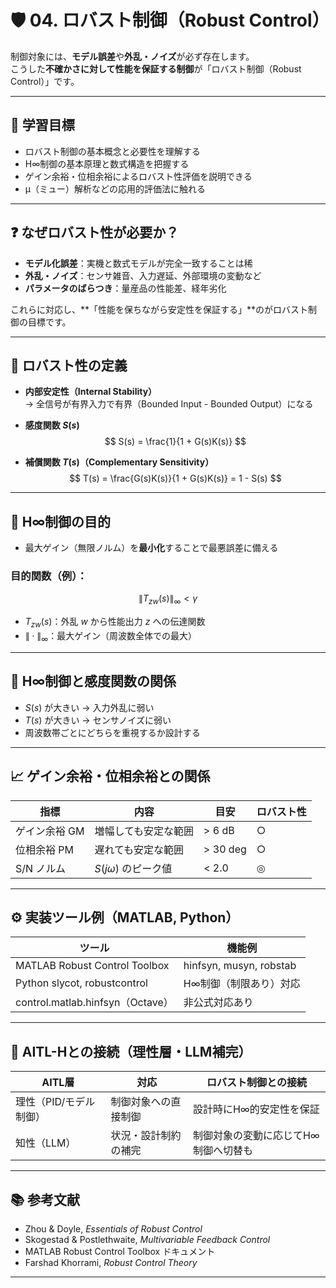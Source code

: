 # 🛡️ 04. ロバスト制御（Robust Control）

制御対象には、**モデル誤差**や**外乱・ノイズ**が必ず存在します。  
こうした**不確かさに対して性能を保証する制御**が「ロバスト制御（Robust Control）」です。

---

## 🎯 学習目標

- ロバスト制御の基本概念と必要性を理解する  
- H∞制御の基本原理と数式構造を把握する  
- ゲイン余裕・位相余裕によるロバスト性評価を説明できる  
- μ（ミュー）解析などの応用的評価法に触れる

---

## ❓ なぜロバスト性が必要か？

- **モデル化誤差**：実機と数式モデルが完全一致することは稀  
- **外乱・ノイズ**：センサ雑音、入力遅延、外部環境の変動など  
- **パラメータのばらつき**：量産品の性能差、経年劣化

これらに対応し、**「性能を保ちながら安定性を保証する」**のがロバスト制御の目標です。

---

## 📐 ロバスト性の定義

- **内部安定性（Internal Stability）**  
    → 全信号が有界入力で有界（Bounded Input - Bounded Output）になる  
- **感度関数 $S(s)$**  
    $$
    S(s) = \frac{1}{1 + G(s)K(s)}
    $$

- **補償関数 $T(s)$（Complementary Sensitivity）**  
    $$
    T(s) = \frac{G(s)K(s)}{1 + G(s)K(s)} = 1 - S(s)
    $$

---

## 🎯 H∞制御の目的

- 最大ゲイン（無限ノルム）を**最小化**することで最悪誤差に備える

### 目的関数（例）：

$$
\| T_{zw}(s) \|_\infty < \gamma
$$

- $T_{zw}(s)$：外乱 $w$ から性能出力 $z$ への伝達関数  
- $\| \cdot \|_\infty$：最大ゲイン（周波数全体での最大）

---

## 🧩 H∞制御と感度関数の関係

- $S(s)$ が大きい → 入力外乱に弱い  
- $T(s)$ が大きい → センサノイズに弱い  
- 周波数帯ごとにどちらを重視するか設計する

---

## 📈 ゲイン余裕・位相余裕との関係

| 指標 | 内容 | 目安 | ロバスト性 |
|------|------|------|-------------|
| ゲイン余裕 GM | 増幅しても安定な範囲 | > 6 dB | ○ |
| 位相余裕 PM | 遅れても安定な範囲 | > 30 deg | ○ |
| S/N ノルム | $S(j\omega)$ のピーク値 | < 2.0 | ◎ |

---

## ⚙️ 実装ツール例（MATLAB, Python）

| ツール | 機能例 |
|--------|--------|
| MATLAB Robust Control Toolbox | hinfsyn, musyn, robstab |
| Python slycot, robustcontrol | H∞制御（制限あり）対応 |
| control.matlab.hinfsyn（Octave）| 非公式対応あり |

---

## 🧠 AITL-Hとの接続（理性層・LLM補完）

| AITL層 | 対応 | ロバスト制御との接続 |
|--------|------|------------------------|
| 理性（PID/モデル制御） | 制御対象への直接制御 | 設計時にH∞的安定性を保証 |
| 知性（LLM） | 状況・設計制約の補完 | 制御対象の変動に応じてH∞制御へ切替も |

---

## 📚 参考文献

- Zhou & Doyle, *Essentials of Robust Control*  
- Skogestad & Postlethwaite, *Multivariable Feedback Control*  
- MATLAB Robust Control Toolbox ドキュメント  
- Farshad Khorrami, *Robust Control Theory*

---
